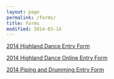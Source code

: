 ```yaml
---
layout: page
permalink: /forms/
title: Forms
modified: 2014-03-14
---
```


<div class="pagination" markdown="1">

<a href="/downloads/2014_dance_entry.pdf">2014 Highland Dance Entry Form</a>

<a href="http://www.eventry.net/mhg/mhg2014">2014 Highland Dance Online Entry Form</a>

<a href="/downloads/2014_mhg_piping_drumming_entry.pdf">2014 Piping and Drumming Entry Form</a>

</div>
